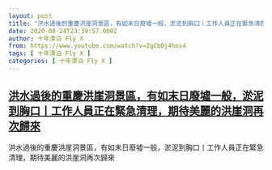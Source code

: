 ```yaml
---
layout: post
title: "洪水過後的重慶洪崖洞景區，有如末日廢墟一般，淤泥到胸口丨工作人員正在緊急清理，期待美麗的洪崖洞再次歸來"
date: 2020-08-24T23:39:57.000Z
author: 十年漂泊 Fly X
from: https://www.youtube.com/watch?v=ZgCbDj4hos4
tags: [ 十年漂泊 Fly X ]
categories: [ 十年漂泊 Fly X ]
---
```

<!--1598312397000-->
[洪水過後的重慶洪崖洞景區，有如末日廢墟一般，淤泥到胸口丨工作人員正在緊急清理，期待美麗的洪崖洞再次歸來](https://www.youtube.com/watch?v=ZgCbDj4hos4)
------

<div>
洪水過後的重慶洪崖洞景區，有如末日廢墟一般，淤泥到胸口丨工作人員正在緊急清理，期待美麗的洪崖洞再次歸來
</div>
